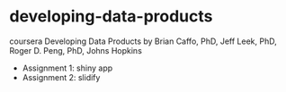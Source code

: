 developing-data-products
========================

coursera Developing Data Products by Brian Caffo, PhD, Jeff Leek, PhD, Roger D. Peng, PhD, Johns Hopkins

- Assignment 1: shiny app
- Assignment 2: slidify
